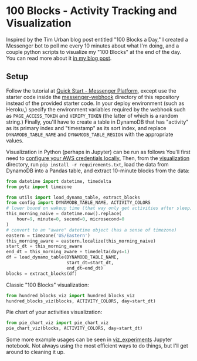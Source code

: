 # 100 Blocks - Activity Tracking and Visualization
Inspired by the Tim Urban blog post entitled "100 Blocks a Day," I created a Messenger bot to poll me every 10 minutes about what I'm doing, and a couple python scripts to visualize my "100 Blocks" at the end of the day. You can read more about it [in my blog post](https://www.blog.ketan.me/posts/100-blocks/).

## Setup
Follow the tutorial at [Quick Start - Messenger Platform](https://developers.facebook.com/docs/messenger-platform/getting-started/quick-start), except use the starter code inside the [messenger-webhook](./messenger-webhook) directory of this repository instead of the provided starter code. In your deploy environment (such as Heroku,) specify the environment variables required by the webhook such as `PAGE_ACCESS_TOKEN` and `VERIFY_TOKEN` (the latter of which is a random string.) Finally, you'll have to create a table in DynamoDB that has "activity" as its primary index and "timestamp" as its sort index, and replace `DYNAMODB_TABLE_NAME` and `DYNAMODB_TABLE_REGION` with the appropriate values.

Visualization in Python (perhaps in Jupyter) can be run as follows You'll first need to [configure your AWS credentials locally.](https://docs.aws.amazon.com/cli/latest/userguide/cli-configure-quickstart.html#cli-configure-quickstart-config) Then, from the [visualization](./visualization) directory, run `pip install -r requirements.txt`, load the data from DynamoDB into a Pandas table, and extract 10-minute blocks from the data:

```python
from datetime import datetime, timedelta
from pytz import timezone

from utils import load_dynamo_table, extract_blocks
from config import DYNAMODB_TABLE_NAME, ACTIVITY_COLORS
# lower bound on wakeup time (that way only get activities after sleep)
this_morning_naive = datetime.now().replace(
    hour=9, minute=0, second=0, microsecond=0
)
# convert to an "aware" datetime object (has a sense of timezone)
eastern = timezone('US/Eastern')
this_morning_aware = eastern.localize(this_morning_naive)
start_dt = this_morning_aware
end_dt = this_morning_aware + timedelta(days=1)
df = load_dynamo_table(DYNAMODB_TABLE_NAME,
                       start_dt=start_dt,
                       end_dt=end_dt)
blocks = extract_blocks(df)
```

Classic "100 Blocks" visualization:
```python
from hundred_blocks_viz import hundred_blocks_viz
hundred_blocks_viz(blocks, ACTIVITY_COLORS, day=start_dt)
```

Pie chart of your activities visualization:
```python
from pie_chart_viz import pie_chart_viz
pie_chart_viz(blocks, ACTIVITY_COLORS, day=start_dt)
```

Some more example usages can be seen in [viz_experiments](./visualization/viz_experiments.ipynb) Jupyter notebook. Not always using the most efficient ways to do things, but I'll get around to cleaning it up.
